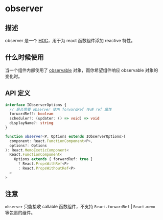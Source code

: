 # observer

## 描述

observer 是一个 [HOC](https://reactjs.bootcss.com/docs/higher-order-components.html)，用于为 react 函数组件添加 reactive 特性。

## 什么时候使用

当一个组件内部使用了 [observable](https://reactive.formilyjs.org/api/observable) 对象，而你希望组件响应 observable 对象的变化时。

## API 定义

```ts
interface IObserverOptions {
  // 是否需要 observer 使用 forwardRef 传递 ref 属性
  forwardRef?: boolean
  scheduler?: (updater: () => void) => void
  displayName?: string
}

function observer<P, Options extends IObserverOptions>(
  component: React.FunctionComponent<P>,
  options?: Options
): React.MemoExoticComponent<
  React.FunctionComponent<
    Options extends { forwardRef: true }
      ? React.PropsWithRef<P>
      : React.PropsWithoutRef<P>
  >
>
```

## 注意

`observer` 只能接收 callable 函数组件，不支持 `React.forwardRef` | `React.memo` 等包裹的组件。
